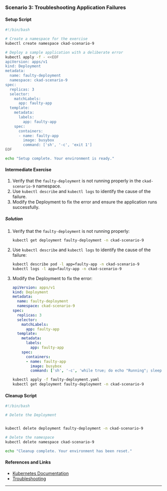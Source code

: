 ### Scenario 3: Troubleshooting Application Failures

#### Setup Script

```sh
#!/bin/bash

# Create a namespace for the exercise
kubectl create namespace ckad-scenario-9

# Deploy a sample application with a deliberate error
kubectl apply -f - <<EOF
apiVersion: apps/v1
kind: Deployment
metadata:
  name: faulty-deployment
  namespace: ckad-scenario-9
spec:
  replicas: 3
  selector:
    matchLabels:
      app: faulty-app
  template:
    metadata:
      labels:
        app: faulty-app
    spec:
      containers:
      - name: faulty-app
        image: busybox
        command: ['sh', '-c', 'exit 1']
EOF

echo "Setup complete. Your environment is ready."
```

#### Intermediate Exercise

1. Verify that the `faulty-deployment` is not running properly in the `ckad-scenario-9` namespace.
2. Use `kubectl describe` and `kubectl logs` to identify the cause of the failure.
3. Modify the Deployment to fix the error and ensure the application runs successfully.

##### Solution

1. Verify that the `faulty-deployment` is not running properly:
   ```sh
   kubectl get deployment faulty-deployment -n ckad-scenario-9
   ```

2. Use `kubectl describe` and `kubectl logs` to identify the cause of the failure:
   ```sh
   kubectl describe pod -l app=faulty-app -n ckad-scenario-9
   kubectl logs -l app=faulty-app -n ckad-scenario-9
   ```

3. Modify the Deployment to fix the error:
   ```yaml
   apiVersion: apps/v1
   kind: Deployment
   metadata:
     name: faulty-deployment
     namespace: ckad-scenario-9
   spec:
     replicas: 3
     selector:
       matchLabels:
         app: faulty-app
     template:
       metadata:
         labels:
           app: faulty-app
       spec:
         containers:
         - name: faulty-app
           image: busybox
           command: ['sh', '-c', 'while true; do echo "Running"; sleep 10; done']
   ```
   ```sh
   kubectl apply -f faulty-deployment.yaml
   kubectl get deployment faulty-deployment -n ckad-scenario-9
   ```

#### Cleanup Script

```sh
#!/bin/bash

# Delete the Deployment


kubectl delete deployment faulty-deployment -n ckad-scenario-9

# Delete the namespace
kubectl delete namespace ckad-scenario-9

echo "Cleanup complete. Your environment has been reset."
```

#### References and Links

- [Kubernetes Documentation](https://kubernetes.io/docs/home/)
- [Troubleshooting](https://kubernetes.io/docs/tasks/debug-application-cluster/debug-application/)

---
